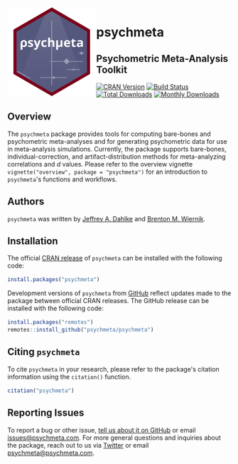 <img width="200" src="man/figures/psychmeta_icon_twitter.png?raw=TRUE" alt="psychmeta logo" align="left">

# psychmeta
## Psychometric Meta-Analysis Toolkit

[![CRAN Version](https://r-pkg.org/badges/version/psychmeta)](https://cran.r-project.org/package=psychmeta "CRAN version")
[![Build Status](https://travis-ci.org/psychmeta/psychmeta.svg?branch=master)](https://travis-ci.org/psychmeta/psychmeta "Build status")
[![Total Downloads](https://cranlogs.r-pkg.org/badges/grand-total/psychmeta)](https://cranlogs.r-pkg.org/badges/grand-total/psychmeta "Total downloads")
[![Monthly Downloads](https://cranlogs.r-pkg.org/badges/psychmeta)](https://cranlogs.r-pkg.org/badges/psychmeta "Monthly downloads")

## Overview
The `psychmeta` package provides tools for computing bare-bones and psychometric meta-analyses and for generating psychometric data for use in meta-analysis simulations. Currently, the package supports bare-bones, individual-correction, and artifact-distribution methods for meta-analyzing correlations and *d* values. Please refer to the overview vignette `vignette("overview", package = "psychmeta")` for an introduction to `psychmeta`'s functions and workflows.

## Authors
`psychmeta` was written by [Jeffrey A. Dahlke](https://www.jeffreydahlke.com/) and [Brenton M. Wiernik](https://wiernik.org/).

## Installation
The official [CRAN release](https://cran.r-project.org/package=psychmeta) of `psychmeta` can be installed with the following code:
```r
install.packages("psychmeta")
```

Development versions of `psychmeta` from [GitHub](https://github.com/jadahlke/psychmeta) reflect updates made to the package between official CRAN releases. The GitHub release can be installed with the following code:
```r
install.packages("remotes")
remotes::install_github("psychmeta/psychmeta")
```

## Citing `psychmeta`
To cite `psychmeta` in your research, please refer to the package's citation information using the `citation()` function.
```r
citation("psychmeta")
```

## Reporting Issues
To report a bug or other issue, [tell us about it on GitHub](https://github.com/psychmeta/psychmeta/issues) or email [issues@psychmeta.com](mailto:issues@psychmeta.com). For more general questions and inquiries about the package, reach out to us via [Twitter](https://twitter.com/psychmetaR) or email [psychmeta@psychmeta.com](mailto:psychmeta@psychmeta.com).
